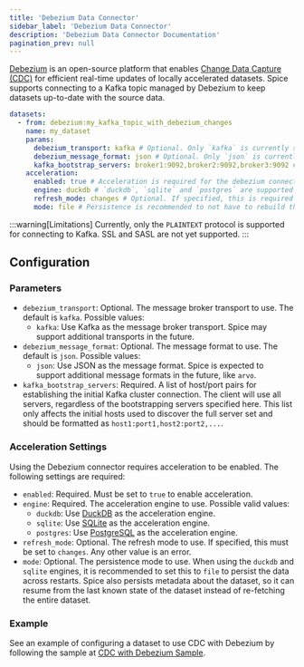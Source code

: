```yaml
---
title: 'Debezium Data Connector'
sidebar_label: 'Debezium Data Connector'
description: 'Debezium Data Connector Documentation'
pagination_prev: null
---
```


[Debezium](https://debezium.io/) is an open-source platform that enables [Change Data Capture (CDC)](../features/cdc/index.md) for efficient real-time updates of locally accelerated datasets. Spice supports connecting to a Kafka topic managed by Debezium to keep datasets up-to-date with the source data.

```yaml
datasets:
  - from: debezium:my_kafka_topic_with_debezium_changes
    name: my_dataset
    params:
      debezium_transport: kafka # Optional. Only `kafka` is currently supported.
      debezium_message_format: json # Optional. Only `json` is currently supported.
      kafka_bootstrap_servers: broker1:9092,broker2:9092,broker3:9092 # Required. A comma separated list of Kafka broker servers.
    acceleration:
      enabled: true # Acceleration is required for the debezium connector.
      engine: duckdb # `duckdb`, `sqlite` and `postgres` are supported acceleration engines for Debezium.
      refresh_mode: changes # Optional. If specified, this is required to be set to `changes` - any other value is an error.
      mode: file # Persistence is recommended to not have to rebuild the table each time Spice starts.
```


:::warning[Limitations]
Currently, only the `PLAINTEXT` protocol is supported for connecting to Kafka. SSL and SASL are not yet supported.
:::

## Configuration

### Parameters

- `debezium_transport`: Optional. The message broker transport to use. The default is `kafka`. Possible values:
  - `kafka`: Use Kafka as the message broker transport. Spice may support additional transports in the future.
- `debezium_message_format`: Optional. The message format to use. The default is `json`. Possible values:
  - `json`: Use JSON as the message format. Spice is expected to support additional message formats in the future, like `arvo`.
- `kafka_bootstrap_servers`: Required. A list of host/port pairs for establishing the initial Kafka cluster connection. The client will use all servers, regardless of the bootstrapping servers specified here. This list only affects the initial hosts used to discover the full server set and should be formatted as `host1:port1,host2:port2,...`.

### Acceleration Settings

Using the Debezium connector requires acceleration to be enabled. The following settings are required:
- `enabled`: Required. Must be set to `true` to enable acceleration.
- `engine`: Required. The acceleration engine to use. Possible valid values:
  - `duckdb`: Use [DuckDB](../data-accelerators/duckdb.md) as the acceleration engine.
  - `sqlite`: Use [SQLite](../data-accelerators/sqlite.md) as the acceleration engine.
  - `postgres`: Use [PostgreSQL](../data-accelerators/postgres/index.md) as the acceleration engine.
- `refresh_mode`: Optional. The refresh mode to use. If specified, this must be set to `changes`. Any other value is an error.
- `mode`: Optional. The persistence mode to use. When using the `duckdb` and `sqlite` engines, it is recommended to set this to `file` to persist the data across restarts. Spice also persists metadata about the dataset, so it can resume from the last known state of the dataset instead of re-fetching the entire dataset.

### Example

See an example of configuring a dataset to use CDC with Debezium by following the sample at [CDC with Debezium Sample](https://github.com/spiceai/samples).